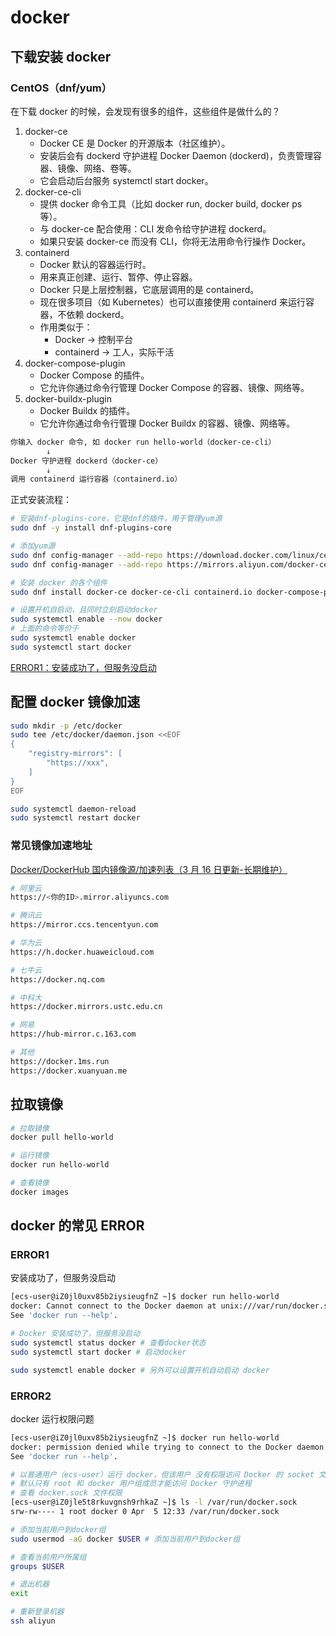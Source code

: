 # docker

## 下载安装 docker

### CentOS（dnf/yum）

在下载 docker 的时候，会发现有很多的组件，这些组件是做什么的？

1. docker-ce
   - Docker CE 是 Docker 的开源版本（社区维护）。
   - 安装后会有 dockerd 守护进程 Docker Daemon (dockerd)，负责管理容器、镜像、网络、卷等。
   - 它会启动后台服务 systemctl start docker。
2. docker-ce-cli
   - 提供 docker 命令工具（比如 docker run, docker build, docker ps 等）。
   - 与 docker-ce 配合使用：CLI 发命令给守护进程 dockerd。
   - 如果只安装 docker-ce 而没有 CLI，你将无法用命令行操作 Docker。
3. containerd
   - Docker 默认的容器运行时。
   - 用来真正创建、运行、暂停、停止容器。
   - Docker 只是上层控制器，它底层调用的是 containerd。
   - 现在很多项目（如 Kubernetes）也可以直接使用 containerd 来运行容器，不依赖 dockerd。
   - 作用类似于：
     - Docker → 控制平台
     - containerd → 工人，实际干活
4. docker-compose-plugin
   - Docker Compose 的插件。
   - 它允许你通过命令行管理 Docker Compose 的容器、镜像、网络等。
5. docker-buildx-plugin
   - Docker Buildx 的插件。
   - 它允许你通过命令行管理 Docker Buildx 的容器、镜像、网络等。

```bash
你输入 docker 命令, 如 docker run hello-world（docker-ce-cli）
        ↓
Docker 守护进程 dockerd（docker-ce）
        ↓
调用 containerd 运行容器（containerd.io）
```

正式安装流程：

```bash
# 安装dnf-plugins-core，它是dnf的插件，用于管理yum源
sudo dnf -y install dnf-plugins-core

# 添加yum源
sudo dnf config-manager --add-repo https://download.docker.com/linux/centos/docker-ce.repo # 添加docker的yum源
sudo dnf config-manager --add-repo https://mirrors.aliyun.com/docker-ce/linux/centos/docker-ce.repo # 添加阿里云的yum源

# 安装 docker 的各个组件
sudo dnf install docker-ce docker-ce-cli containerd.io docker-compose-plugin docker-buildx-plugin

# 设置开机自启动，且同时立刻启动docker
sudo systemctl enable --now docker
# 上面的命令等价于
sudo systemctl enable docker
sudo systemctl start docker
```

[ERROR1：安装成功了，但服务没启动](#error1)

## 配置 docker 镜像加速

```bash
sudo mkdir -p /etc/docker
sudo tee /etc/docker/daemon.json <<EOF
{
    "registry-mirrors": [
        "https://xxx",
    ]
}
EOF

sudo systemctl daemon-reload
sudo systemctl restart docker
```

### 常见镜像加速地址

[Docker/DockerHub 国内镜像源/加速列表（3 月 16 日更新-长期维护）](https://zhuanlan.zhihu.com/p/24461370776)

```bash
# 阿里云
https://<你的ID>.mirror.aliyuncs.com

# 腾讯云
https://mirror.ccs.tencentyun.com

# 华为云
https://h.docker.huaweicloud.com

# 七牛云
https://docker.nq.com

# 中科大
https://docker.mirrors.ustc.edu.cn

# 网易
https://hub-mirror.c.163.com

# 其他
https://docker.1ms.run
https://docker.xuanyuan.me
```

## 拉取镜像

```bash
# 拉取镜像
docker pull hello-world

# 运行镜像
docker run hello-world

# 查看镜像
docker images
```

## docker 的常见 ERROR

### ERROR1

安装成功了，但服务没启动

```bash
[ecs-user@iZ0jl0uxv85b2iysieugfnZ ~]$ docker run hello-world
docker: Cannot connect to the Docker daemon at unix:///var/run/docker.sock. Is the docker daemon running?.
See 'docker run --help'.

# Docker 安装成功了，但服务没启动
sudo systemctl status docker # 查看docker状态
sudo systemctl start docker # 启动docker

sudo systemctl enable docker # 另外可以设置开机自动启动 docker
```

### ERROR2

docker 运行权限问题

```bash
[ecs-user@iZ0jl0uxv85b2iysieugfnZ ~]$ docker run hello-world
docker: permission denied while trying to connect to the Docker daemon socket at unix:///var/run/docker.sock: Head "http://%2Fvar%2Frun%2Fdocker.sock/_ping": dial unix /var/run/docker.sock: connect: permission denied.
See 'docker run --help'.

# 以普通用户（ecs-user）运行 docker，但该用户 没有权限访问 Docker 的 socket 文件（即 /var/run/docker.sock）
# 默认只有 root 和 docker 用户组成员才能访问 Docker 守护进程
# 查看 docker.sock 文件权限
[ecs-user@iZ0jle5t8rkuvgnsh9rhkaZ ~]$ ls -l /var/run/docker.sock
srw-rw---- 1 root docker 0 Apr  5 12:33 /var/run/docker.sock

# 添加当前用户到docker组
sudo usermod -aG docker $USER # 添加当前用户到docker组

# 查看当前用户所属组
groups $USER

# 退出机器
exit

# 重新登录机器
ssh aliyun
```
